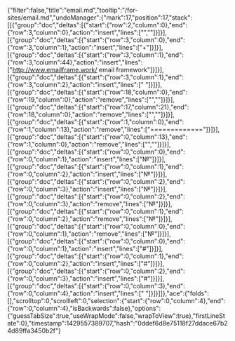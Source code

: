 {"filter":false,"title":"email.md","tooltip":"/for-sites/email.md","undoManager":{"mark":17,"position":17,"stack":[[{"group":"doc","deltas":[{"start":{"row":2,"column":0},"end":{"row":3,"column":0},"action":"insert","lines":["",""]}]}],[{"group":"doc","deltas":[{"start":{"row":3,"column":0},"end":{"row":3,"column":1},"action":"insert","lines":["+"]}]}],[{"group":"doc","deltas":[{"start":{"row":3,"column":1},"end":{"row":3,"column":44},"action":"insert","lines":["http://www.emailframe.work/ email framework"]}]}],[{"group":"doc","deltas":[{"start":{"row":3,"column":1},"end":{"row":3,"column":2},"action":"insert","lines":[" "]}]}],[{"group":"doc","deltas":[{"start":{"row":18,"column":0},"end":{"row":19,"column":0},"action":"remove","lines":["",""]}]}],[{"group":"doc","deltas":[{"start":{"row":17,"column":21},"end":{"row":18,"column":0},"action":"remove","lines":["",""]}]}],[{"group":"doc","deltas":[{"start":{"row":1,"column":0},"end":{"row":1,"column":13},"action":"remove","lines":["============="]}]}],[{"group":"doc","deltas":[{"start":{"row":0,"column":13},"end":{"row":1,"column":0},"action":"remove","lines":["",""]}]}],[{"group":"doc","deltas":[{"start":{"row":0,"column":0},"end":{"row":0,"column":1},"action":"insert","lines":["№"]}]}],[{"group":"doc","deltas":[{"start":{"row":0,"column":1},"end":{"row":0,"column":2},"action":"insert","lines":["№"]}]}],[{"group":"doc","deltas":[{"start":{"row":0,"column":2},"end":{"row":0,"column":3},"action":"insert","lines":["№"]}]}],[{"group":"doc","deltas":[{"start":{"row":0,"column":2},"end":{"row":0,"column":3},"action":"remove","lines":["№"]}]}],[{"group":"doc","deltas":[{"start":{"row":0,"column":1},"end":{"row":0,"column":2},"action":"remove","lines":["№"]}]}],[{"group":"doc","deltas":[{"start":{"row":0,"column":0},"end":{"row":0,"column":1},"action":"remove","lines":["№"]}]}],[{"group":"doc","deltas":[{"start":{"row":0,"column":0},"end":{"row":0,"column":1},"action":"insert","lines":["#"]}]}],[{"group":"doc","deltas":[{"start":{"row":0,"column":1},"end":{"row":0,"column":2},"action":"insert","lines":["#"]}]}],[{"group":"doc","deltas":[{"start":{"row":0,"column":2},"end":{"row":0,"column":3},"action":"insert","lines":["#"]}]}],[{"group":"doc","deltas":[{"start":{"row":0,"column":3},"end":{"row":0,"column":4},"action":"insert","lines":[" "]}]}]]},"ace":{"folds":[],"scrolltop":0,"scrollleft":0,"selection":{"start":{"row":0,"column":4},"end":{"row":0,"column":4},"isBackwards":false},"options":{"guessTabSize":true,"useWrapMode":false,"wrapToView":true},"firstLineState":0},"timestamp":1429557389707,"hash":"0ddef6d8e75118f27ddace67b24d89ffa3450b2f"}